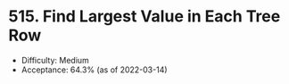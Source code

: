 # 515. Find Largest Value in Each Tree Row
- Difficulty: Medium
- Acceptance: 64.3% (as of 2022-03-14)
